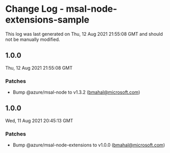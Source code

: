 # Change Log - msal-node-extensions-sample

This log was last generated on Thu, 12 Aug 2021 21:55:08 GMT and should not be manually modified.

<!-- Start content -->

## 1.0.0

Thu, 12 Aug 2021 21:55:08 GMT

### Patches

- Bump @azure/msal-node to v1.3.2 (bmahal@microsoft.com)

## 1.0.0

Wed, 11 Aug 2021 20:45:13 GMT

### Patches

- Bump @azure/msal-node-extensions to v1.0.0 (bmahal@microsoft.com)
